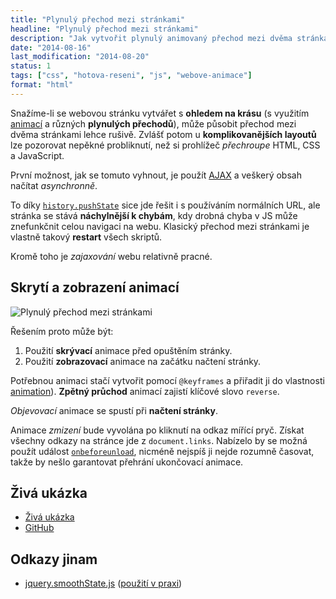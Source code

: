 ```yaml
---
title: "Plynulý přechod mezi stránkami"
headline: "Plynulý přechod mezi stránkami"
description: "Jak vytvořit plynulý animovaný přechod mezi dvěma stránkami."
date: "2014-08-16"
last_modification: "2014-08-20"
status: 1
tags: ["css", "hotova-reseni", "js", "webove-animace"]
format: "html"
---
```


<p>Snažíme-li se webovou stránku vytvářet s <b>ohledem na krásu</b> (s využitím <a href="/animace">animací</a> a různých <b>plynulých přechodů</b>), může působit přechod mezi dvěma stránkami lehce rušivě. Zvlášť potom u <b>komplikovanějších layoutů</b> lze pozorovat nepěkné probliknutí, než si prohlížeč <i>přechroupe</i> HTML, CSS a JavaScript.</p>

<p>První možnost, jak se tomuto vyhnout, je použít <a href="/ajax">AJAX</a> a veškerý obsah načítat <i>asynchronně</i>.</p>

<p>To díky <a href="/zmena-url"><code>history.pushState</code></a> sice jde řešit i s používáním normálních URL, ale stránka se stává <b>náchylnější k chybám</b>, kdy drobná chyba v JS může znefunkčnit celou navigaci na webu. Klasický přechod mezi stránkami je vlastně takový <b>restart</b> všech skriptů.</p>

<p>Kromě toho je <i>zajaxování</i> webu relativně pracné.</p>



<h2 id="skryti-zobrazeni">Skrytí a zobrazení animací</h2>

<p><img src="/files/plynuly-prechod/animovany-prechod.gif" alt="Plynulý přechod mezi stránkami" class="border"></p>

<p>Řešením proto může být:</p>

<ol>
  <li>Použití <b>skrývací</b> animace před opuštěním stránky.</li>
  <li>Použití <b>zobrazovací</b> animace na začátku načtení stránky.</li>
</ol>

<p>Potřebnou animaci stačí vytvořit pomocí <code>@keyframes</code> a přiřadit ji do vlastnosti <a href="/animation">animation</a>). <b>Zpětný průchod</b> animací zajistí klíčové slovo <code>reverse</code>.</p>

<p><i>Objevovací</i> animace se spustí při <b>načtení stránky</b>.</p>

<p>Animace <i>zmizení</i> bude vyvolána po kliknutí na odkaz mířící pryč. Získat všechny odkazy na stránce jde z <code>document.links</code>. Nabízelo by se možná použít událost <a href="/onbeforeunload"><code>onbeforeunload</code></a>, nicméně nejspíš ji nejde rozumně časovat, takže by nešlo garantovat přehrání ukončovací animace.</p>

<h2 id="ziva-ukazka">Živá ukázka</h2>

<ul>
  <li><a href="http://jecas.cz/animovany-prechod/">Živá ukázka</a></li>
  <li><a href="https://github.com/Jahoda/animovany-prechod">GitHub</a></li>
</ul>

<h2 id="odkazy">Odkazy jinam</h2>

<ul>
  <li><a href="https://github.com/miguel-perez/smoothState.js">jquery.smoothState.js</a> (<a href="http://css-tricks.com/add-page-transitions-css-smoothstate-js/">použití v praxi</a>)</li>
</ul>
